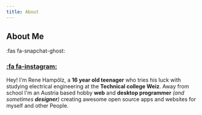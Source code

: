 ```yaml
---
title: About
---
```


## About Me

<i class="fa fa-snapchat-ghost"></i>
:fas fa-snapchat-ghost:
### [:fa fa-instagram:](https://www.snapchat.com/add/rene_hampi/)

Hey! I'm Rene Hampölz, a **16 year old teenager** who tries his luck with studying electrical engineering at the **Technical college Weiz**. Away from school I'm an Austria
based hobby **web** and **desktop programmer** _(and sometimes **designer**)_ creating awesome open source apps and websites for myself and other People.

